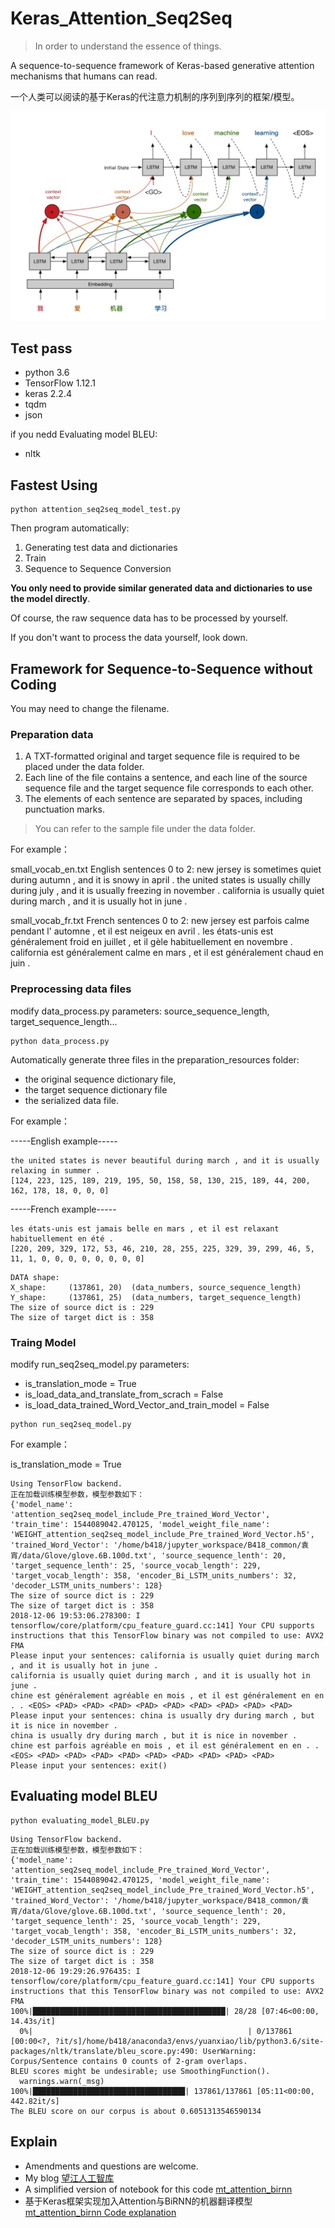 # Keras_Attention_Seq2Seq

> In order to understand the essence of things.

A sequence-to-sequence framework of Keras-based generative attention mechanisms that humans can read.

一个人类可以阅读的基于Keras的代注意力机制的序列到序列的框架/模型。

![](attention_mechanism.jpg)

## Test pass
+ python 3.6
+ TensorFlow 1.12.1
+ keras  2.2.4
+ tqdm
+ json

if you nedd Evaluating model BLEU:
+ nltk

## Fastest Using
```
python attention_seq2seq_model_test.py
```

Then program automatically:
1. Generating test data and dictionaries
2. Train
3. Sequence to Sequence Conversion

**You only need to provide similar generated data and dictionaries to use the model directly**.

Of course, the raw sequence data has to be processed by yourself.

If you don't want to process the data yourself, look down.

## Framework for Sequence-to-Sequence without Coding

You may need to change the filename.

### Preparation data

1. A TXT-formatted original and target sequence file is required to be placed under the data folder.
2. Each line of the file contains a sentence, and each line of the source sequence file and the target sequence file corresponds to each other.
3. The elements of each sentence are separated by spaces, including punctuation marks.

> You can refer to the sample file under the data folder.

For example：

small_vocab_en.txt
English sentences 0 to 2:
new jersey is sometimes quiet during autumn , and it is snowy in april .
the united states is usually chilly during july , and it is usually freezing in november .
california is usually quiet during march , and it is usually hot in june .

small_vocab_fr.txt
French sentences 0 to 2:
new jersey est parfois calme pendant l' automne , et il est neigeux en avril .
les états-unis est généralement froid en juillet , et il gèle habituellement en novembre .
california est généralement calme en mars , et il est généralement chaud en juin .


### Preprocessing data files

modify data_process.py parameters: source_sequence_length, target_sequence_length...
```
python data_process.py
```
Automatically generate three files in the preparation_resources folder: 
+ the original sequence dictionary file,
+ the target sequence dictionary file
+ the serialized data file.

For example：

-----English example-----
```
the united states is never beautiful during march , and it is usually relaxing in summer .
[124, 223, 125, 189, 219, 195, 50, 158, 58, 130, 215, 189, 44, 200, 162, 178, 18, 0, 0, 0]
```

-----French example-----
```
les états-unis est jamais belle en mars , et il est relaxant habituellement en été .
[220, 209, 329, 172, 53, 46, 210, 28, 255, 225, 329, 39, 299, 46, 5, 11, 1, 0, 0, 0, 0, 0, 0, 0, 0]
```

```
DATA shape:
X_shape:	 (137861, 20)  (data_numbers, source_sequence_length)
Y_shape:	 (137861, 25)  (data_numbers, target_sequence_length)
The size of source dict is : 229
The size of target dict is : 358
```

### Traing Model

modify run_seq2seq_model.py parameters: 
+ is_translation_mode = True
+ is_load_data_and_translate_from_scrach = False
+ is_load_data_trained_Word_Vector_and_train_model = False

```
python run_seq2seq_model.py
```

For example：

is_translation_mode = True
```
Using TensorFlow backend.
正在加载训练模型参数，模型参数如下：
{'model_name': 'attention_seq2seq_model_include_Pre_trained_Word_Vector', 'train_time': 1544089042.470125, 'model_weight_file_name': 'WEIGHT_attention_seq2seq_model_include_Pre_trained_Word_Vector.h5', 'trained_Word_Vector': '/home/b418/jupyter_workspace/B418_common/袁宵/data/Glove/glove.6B.100d.txt', 'source_sequence_lenth': 20, 'target_sequence_lenth': 25, 'source_vocab_length': 229, 'target_vocab_length': 358, 'encoder_Bi_LSTM_units_numbers': 32, 'decoder_LSTM_units_numbers': 128}
The size of source dict is : 229
The size of target dict is : 358
2018-12-06 19:53:06.278300: I tensorflow/core/platform/cpu_feature_guard.cc:141] Your CPU supports instructions that this TensorFlow binary was not compiled to use: AVX2 FMA
Please input your sentences: california is usually quiet during march , and it is usually hot in june .
california is usually quiet during march , and it is usually hot in june .
chine est généralement agréable en mois , et il est généralement en en . . <EOS> <PAD> <PAD> <PAD> <PAD> <PAD> <PAD> <PAD> <PAD> <PAD>
Please input your sentences: china is usually dry during march , but it is nice in november .
china is usually dry during march , but it is nice in november .
chine est parfois agréable en mois , et il est généralement en en . . <EOS> <PAD> <PAD> <PAD> <PAD> <PAD> <PAD> <PAD> <PAD> <PAD>
Please input your sentences: exit()
```

## Evaluating model BLEU
```
python evaluating_model_BLEU.py
```

```
Using TensorFlow backend.
正在加载训练模型参数，模型参数如下：
{'model_name': 'attention_seq2seq_model_include_Pre_trained_Word_Vector', 'train_time': 1544089042.470125, 'model_weight_file_name': 'WEIGHT_attention_seq2seq_model_include_Pre_trained_Word_Vector.h5', 'trained_Word_Vector': '/home/b418/jupyter_workspace/B418_common/袁宵/data/Glove/glove.6B.100d.txt', 'source_sequence_lenth': 20, 'target_sequence_lenth': 25, 'source_vocab_length': 229, 'target_vocab_length': 358, 'encoder_Bi_LSTM_units_numbers': 32, 'decoder_LSTM_units_numbers': 128}
The size of source dict is : 229
The size of target dict is : 358
2018-12-06 19:29:26.976435: I tensorflow/core/platform/cpu_feature_guard.cc:141] Your CPU supports instructions that this TensorFlow binary was not compiled to use: AVX2 FMA
100%|███████████████████████████████████████████| 28/28 [07:46<00:00, 14.43s/it]
  0%|                                                | 0/137861 [00:00<?, ?it/s]/home/b418/anaconda3/envs/yuanxiao/lib/python3.6/site-packages/nltk/translate/bleu_score.py:490: UserWarning: 
Corpus/Sentence contains 0 counts of 2-gram overlaps.
BLEU scores might be undesirable; use SmoothingFunction().
  warnings.warn(_msg)
100%|██████████████████████████████████| 137861/137861 [05:11<00:00, 442.82it/s]
The BLEU score on our corpus is about 0.6051313546590134
```

## Explain
+ Amendments and questions are welcome.
+ My blog [望江人工智库](https://yuanxiaosc.github.io/)
+ A simplified version of notebook for this code [mt_attention_birnn](https://github.com/NELSONZHAO/zhihu/tree/master/mt_attention_birnn?1527252866900)
+ 基于Keras框架实现加入Attention与BiRNN的机器翻译模型 [mt_attention_birnn Code explanation](https://zhuanlan.zhihu.com/p/37290775)
